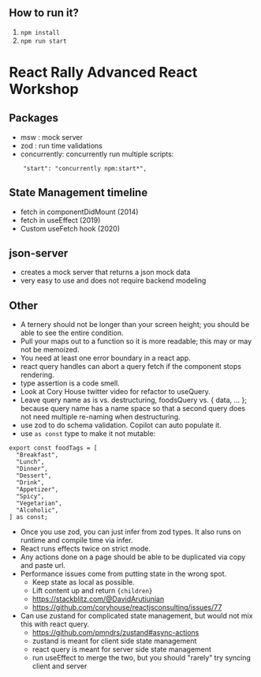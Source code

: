 ## How to run it?

1. `npm install`
1. `npm run start`

# React Rally Advanced React Workshop

## Packages

- msw : mock server
- zod : run time validations
- concurrently: concurrently run multiple scripts:

```
    "start": "concurrently npm:start*",
```

## State Management timeline

- fetch in componentDidMount (2014)
- fetch in useEffect (2019)
- Custom useFetch hook (2020)

## json-server

- creates a mock server that returns a json mock data
- very easy to use and does not require backend modeling

## Other

- A ternery should not be longer than your screen height; you should be able to see the entire condition.
- Pull your maps out to a function so it is more readable; this may or may not be memoized.
- You need at least one error boundary in a react app.
- react query handles can abort a query fetch if the component stops rendering.
- type assertion is a code smell.
- Look at Cory House twitter video for refactor to useQuery.
- Leave query name as is vs. destructuring, foodsQuery vs. { data, ... }; because query name has a name space so that a second query does not need multiple re-naming when destructuring.
- use zod to do schema validation. Copilot can auto populate it.
- use `as const` type to make it not mutable:

```
export const foodTags = [
  "Breakfast",
  "Lunch",
  "Dinner",
  "Dessert",
  "Drink",
  "Appetizer",
  "Spicy",
  "Vegetarian",
  "Alcoholic",
] as const;
```

- Once you use zod, you can just infer from zod types. It also runs on runtime and compile time via infer.
- React runs effects twice on strict mode.
- Any actions done on a page should be able to be duplicated via copy and paste url.
- Performance issues come from putting state in the wrong spot.
  - Keep state as local as possible.
  - Lift content up and return `{children}`
  - https://stackblitz.com/@DavidArutiunian
  - https://github.com/coryhouse/reactjsconsulting/issues/77
- Can use zustand for complicated state management, but would not mix this with react query.
  - https://github.com/pmndrs/zustand#async-actions
  - zustand is meant for client side state management
  - react query is meant for server side state management
  - run useEffect to merge the two, but you should "rarely" try syncing client and server
